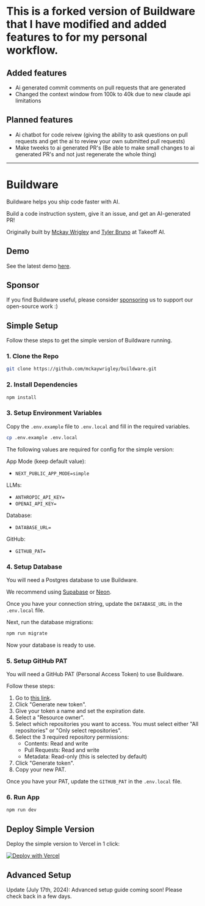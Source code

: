 # This is a forked version of Buildware that I have modified and added features to for my personal workflow. 

## Added features
- Ai generated commit comments on pull requests that are generated
- Changed the context window from 100k to 40k due to new claude api limitations

## Planned features
- Ai chatbot for code reivew (giving the ability to ask questions on pull requests and get the ai to review your own submitted pull requests)
- Make tweeks to ai generated PR's (Be able to make small changes to ai generated PR's and not just regenerate the whole thing)

-----------------------------------------------------------------------------------------------------------------------------------------------
# Buildware

Buildware helps you ship code faster with AI.

Build a code instruction system, give it an issue, and get an AI-generated PR!

Originally built by [Mckay Wrigley](https://twitter.com/mckaywrigley) and [Tyler Bruno](https://twitter.com/tylerbruno05) at Takeoff AI.

## Demo

See the latest demo [here](https://x.com/mckaywrigley/status/1813695460600844362).

## Sponsor

If you find Buildware useful, please consider [sponsoring](https://github.com/sponsors/mckaywrigley) us to support our open-source work :)

## Simple Setup

Follow these steps to get the simple version of Buildware running.

### 1. Clone the Repo

```bash
git clone https://github.com/mckaywrigley/buildware.git
```

### 2. Install Dependencies

```bash
npm install
```

### 3. Setup Environment Variables

Copy the `.env.example` file to `.env.local` and fill in the required variables.

```bash
cp .env.example .env.local
```

The following values are required for config for the simple version:

App Mode (keep default value):

- `NEXT_PUBLIC_APP_MODE=simple`

LLMs:

- `ANTHROPIC_API_KEY=`
- `OPENAI_API_KEY=`

Database:

- `DATABASE_URL=`

GitHub:

- `GITHUB_PAT=`

### 4. Setup Database

You will need a Postgres database to use Buildware.

We recommend using [Supabase](https://supabase.com/) or [Neon](https://neon.tech/).

Once you have your connection string, update the `DATABASE_URL` in the `.env.local` file.

Next, run the database migrations:

```bash
npm run migrate
```

Now your database is ready to use.

### 5. Setup GitHub PAT

You will need a GitHub PAT (Personal Access Token) to use Buildware.

Follow these steps:

1. Go to [this link](https://github.com/settings/tokens?type=beta).
2. Click "Generate new token".
3. Give your token a name and set the expiration date.
4. Select a "Resource owner".
5. Select which repositories you want to access. You must select either "All repositories" or "Only select repositories".
6. Select the 3 required repository permissions:
   - Contents: Read and write
   - Pull Requests: Read and write
   - Metadata: Read-only (this is selected by default)
7. Click "Generate token".
8. Copy your new PAT.

Once you have your PAT, update the `GITHUB_PAT` in the `.env.local` file.

### 6. Run App

```bash
npm run dev
```

## Deploy Simple Version

Deploy the simple version to Vercel in 1 click:

[![Deploy with Vercel](https://vercel.com/button)](https://vercel.com/new/clone?repository-url=https%3A%2F%2Fgithub.com%2Fmckaywrigley%2Fbuildware-ai&env=NEXT_PUBLIC_APP_MODE,ANTHROPIC_API_KEY,OPENAI_API_KEY,DATABASE_URL,GITHUB_PAT)

## Advanced Setup

Update (July 17th, 2024): Advanced setup guide coming soon! Please check back in a few days.
